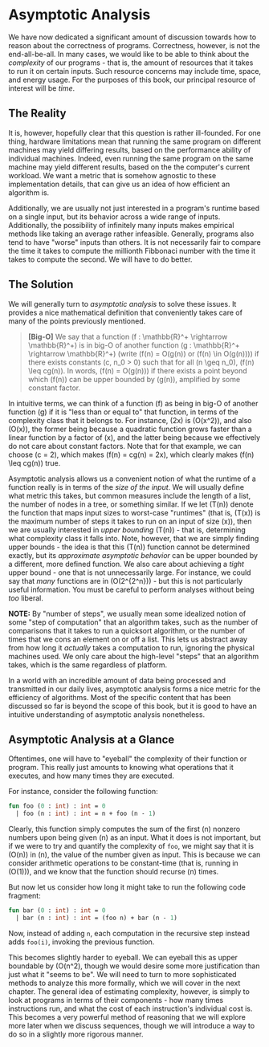 # Asymptotic Analysis
We have now dedicated a significant amount of discussion towards how to reason about the correctness of programs. Correctness, however, is not the end-all-be-all. In many cases, we would like to be able to think about the _complexity_ of our programs - that is, the amount of resources that it takes to run it on certain inputs. Such resource concerns may include time, space, and energy usage. For the purposes of this book, our principal resource of interest will be _time_.

## The Reality
It is, however, hopefully clear that this question is rather ill-founded. For one thing, hardware limitations mean that running the same program on different machines may yield differing results, based on the performance ability of individual machines. Indeed, even running the same program on the same machine may yield different results, based on the the computer's current workload. We want a metric that is somehow agnostic to these implementation details, that can give us an idea of how efficient an algorithm is. 

Additionally, we are usually not just interested in a program's runtime based on a single input, but its behavior across a wide range of inputs. Additionally, the possibility of infinitely many inputs makes empirical methods like taking an average rather infeasible. Generally, programs also tend to have "worse" inputs than others. It is not necessarily fair to compare the time it takes to compute the millionth Fibbonaci number with the time it takes to compute the second. We will have to do better.

## The Solution
We will generally turn to _asymptotic analysis_ to solve these issues. It provides a nice mathematical definition that conveniently takes care of many of the points previously mentioned.

> **[Big-O]** We say that a function \(f : \mathbb{R}^+ \rightarrow \mathbb{R}^+\) is in big-O of another function \(g : \mathbb{R}^+ \rightarrow \mathbb{R}^+\) (write \(f(n) = O(g(n)\) or \(f(n) \in O(g(n))\)) if there exists constants \(c, n_0 > 0\) such that for all \(n \geq n_0\), \(f(n) \leq cg(n)\). In words, \(f(n) = O(g(n))\) if there exists a point beyond which \(f(n)\) can be upper bounded by \(g(n)\), amplified by some constant factor.

In intuitive terms, we can think of a function \(f\) as being in big-O of another function \(g\) if it is "less than or equal to" that function, in terms of the complexity class that it belongs to. For instance, \(2x\) is \(O(x^2)\), and also \(O(x)\), the former being because a quadratic function grows faster than a linear function by a factor of \(x\), and the latter being because we effectively do not care about constant factors. Note that for that example, we can choose \(c = 2\), which makes \(f(n) = cg(n) = 2x\), which clearly makes \(f(n) \leq cg(n)\) true.

Asymptotic analysis allows us a convenient notion of what the runtime of a function really is in terms of the _size of the input_. We will usually define what metric this takes, but common measures include the length of a list, the number of nodes in a tree, or something similar. If we let \(T(n)\) denote the function that maps input sizes to worst-case "runtimes" (that is, \(T(x)\) is the maximum number of steps it takes to run on an input of size \(x\)), then we are usually interested in _upper bounding_ \(T(n)\) - that is, determining what complexity class it falls into. Note, however, that we are simply finding upper bounds - the idea is that this \(T(n)\) function cannot be determined exactly, but its _approximate asymptotic behavior_ can be upper bounded by a different, more defined function. We also care about achieving a _tight_ upper bound - one that is not unnecessarily large. For instance, we could say that _many_ functions are in \(O(2^{2^n})\) - but this is not particularly useful information. You must be careful to perform analyses without being _too_ liberal.

**NOTE:** By "number of steps", we usually mean some idealized notion of some "step of computation" that an algorithm takes, such as the number of comparisons that it takes to run a quicksort algorithm, or the number of times that we cons an element on or off a list. This lets us abstract away from how long it _actually_ takes a computation to run, ignoring the physical machines used. We only care about the high-level "steps" that an algorithm takes, which is the same regardless of platform.

In a world with an incredible amount of data being processed and transmitted in our daily lives, asymptotic analysis forms a nice metric for the efficiency of algorithms. Most of the specific content that has been discussed so far is beyond the scope of this book, but it is good to have an intuitive understanding of asymptotic analysis nonetheless. 

## Asymptotic Analysis at a Glance
Oftentimes, one will have to "eyeball" the complexity of their function or program. This really just amounts to knowing what operations that it executes, and how many times they are executed.

For instance, consider the following function:
```sml
fun foo (0 : int) : int = 0
  | foo (n : int) : int = n + foo (n - 1)
```
Clearly, this function simply computes the sum of the first \(n\) nonzero numbers upon being given \(n\) as an input. What it does is not important, but if we were to try and quantify the complexity of `foo`, we might say that it is \(O(n)\) in \(n\), the value of the number given as input. This is because we can consider arithmetic operations to be constant-time (that is, running in \(O(1)\)), and we know that the function should recurse \(n\) times. 

But now let us consider how long it might take to run the following code fragment:
```sml
fun bar (0 : int) : int = 0
  | bar (n : int) : int = (foo n) + bar (n - 1)
```
Now, instead of adding `n`, each computation in the recursive step instead adds `foo(i)`, invoking the previous function. 

This becomes slightly harder to eyeball. We can eyeball this as upper boundable by \(O(n^2\), though we would desire some more justification than just what it "seems to be". We will need to turn to more sophisticated methods to analyze this more formally, which we will cover in the next chapter. The general idea of estimating complexity, however, is simply to look at programs in terms of their components - how many times instructions run, and what the cost of each instruction's individual cost is. This becomes a very powerful method of reasoning that we will explore more later when we discuss sequences, though we will introduce a way to do so in a slightly more rigorous manner.

